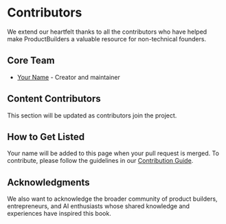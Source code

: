 # Contributors

We extend our heartfelt thanks to all the contributors who have helped make ProductBuilders a valuable resource for non-technical founders.

## Core Team

- [Your Name](https://github.com/yourusername) - Creator and maintainer

## Content Contributors

This section will be updated as contributors join the project.

## How to Get Listed

Your name will be added to this page when your pull request is merged. To contribute, please follow the guidelines in our [Contribution Guide](/contribute).

## Acknowledgments

We also want to acknowledge the broader community of product builders, entrepreneurs, and AI enthusiasts whose shared knowledge and experiences have inspired this book. 